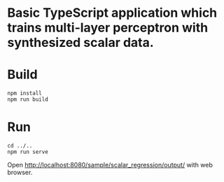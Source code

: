 # Basic TypeScript application which trains multi-layer perceptron with synthesized scalar data.

# Build

```
npm install
npm run build
```

# Run

```
cd ../..
npm run serve
```

Open [http://localhost:8080/sample/scalar_regression/output/](http://localhost:8080/sample/scalar_regression/output/) with web browser.
